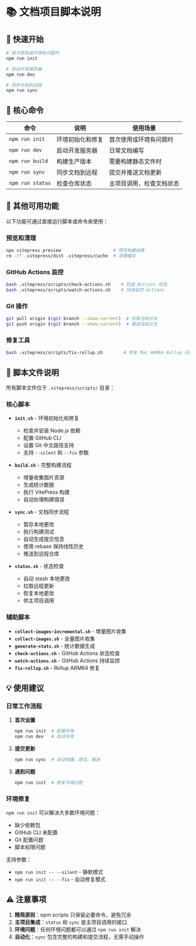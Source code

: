 # 📚 文档项目脚本说明

## 🚀 快速开始

```bash
# 首次使用或环境有问题时
npm run init

# 启动开发服务器
npm run dev

# 同步文档到远程
npm run sync
```

## 📝 核心命令

| 命令 | 说明 | 使用场景 |
|------|------|----------|
| `npm run init` | 环境初始化和修复 | 首次使用或环境有问题时 |
| `npm run dev` | 启动开发服务器 | 日常文档编写 |
| `npm run build` | 构建生产版本 | 需要构建静态文件时 |
| `npm run sync` | 同步文档到远程 | 提交并推送文档更新 |
| `npm run status` | 检查仓库状态 | 主项目调用，检查文档状态 |

## 🔧 其他可用功能

以下功能可通过直接运行脚本或命令来使用：

### 预览和清理
```bash
npx vitepress preview                    # 预览构建结果
rm -rf .vitepress/dist .vitepress/cache  # 清理缓存
```

### GitHub Actions 监控
```bash
bash .vitepress/scripts/check-actions.sh    # 检查 Actions 状态
bash .vitepress/scripts/watch-actions.sh    # 持续监控 Actions
```

### Git 操作
```bash
git pull origin $(git branch --show-current)  # 拉取当前分支
git push origin $(git branch --show-current)  # 推送当前分支
```

### 修复工具
```bash
bash .vitepress/scripts/fix-rollup.sh        # 修复 Mac ARM64 Rollup 问题
```

## 🔧 脚本文件说明

所有脚本文件位于 `.vitepress/scripts/` 目录：

### 核心脚本

- **`init.sh`** - 环境初始化和修复
  - 检查并安装 Node.js 依赖
  - 配置 GitHub CLI
  - 设置 Git 中文路径支持
  - 支持 `--silent` 和 `--fix` 参数

- **`build.sh`** - 完整构建流程
  - 增量收集图片资源
  - 生成统计数据
  - 执行 VitePress 构建
  - 自动处理构建错误

- **`sync.sh`** - 文档同步流程
  - 暂存本地更改
  - 执行构建测试
  - 自动生成提交信息
  - 使用 rebase 保持线性历史
  - 推送到远程仓库

- **`status.sh`** - 状态检查
  - 自动 stash 本地更改
  - 拉取远程更新
  - 恢复本地更改
  - 供主项目调用

### 辅助脚本

- **`collect-images-incremental.sh`** - 增量图片收集
- **`collect-images.sh`** - 全量图片收集
- **`generate-stats.sh`** - 统计数据生成
- **`check-actions.sh`** - GitHub Actions 状态检查
- **`watch-actions.sh`** - GitHub Actions 持续监控
- **`fix-rollup.sh`** - Rollup ARM64 修复

## 💡 使用建议

### 日常工作流程

1. **首次设置**
   ```bash
   npm run init  # 配置环境
   npm run dev   # 启动开发
   ```

2. **提交更新**
   ```bash
   npm run sync  # 自动构建、提交、推送
   ```

3. **遇到问题**
   ```bash
   npm run init  # 修复环境问题
   ```

### 环境修复

`npm run init` 可以解决大多数环境问题：
- 缺少依赖包
- GitHub CLI 未配置
- Git 配置问题
- 脚本权限问题

支持参数：
- `npm run init -- --silent` - 静默模式
- `npm run init -- --fix` - 自动修复模式

## ⚠️ 注意事项

1. **精简原则**：npm scripts 只保留必要命令，避免冗余
2. **主项目集成**：`status` 和 `sync` 是主项目调用的接口
3. **环境问题**：任何环境问题都可以通过 `npm run init` 解决
4. **自动化**：`sync` 包含完整的构建和提交流程，无需手动操作